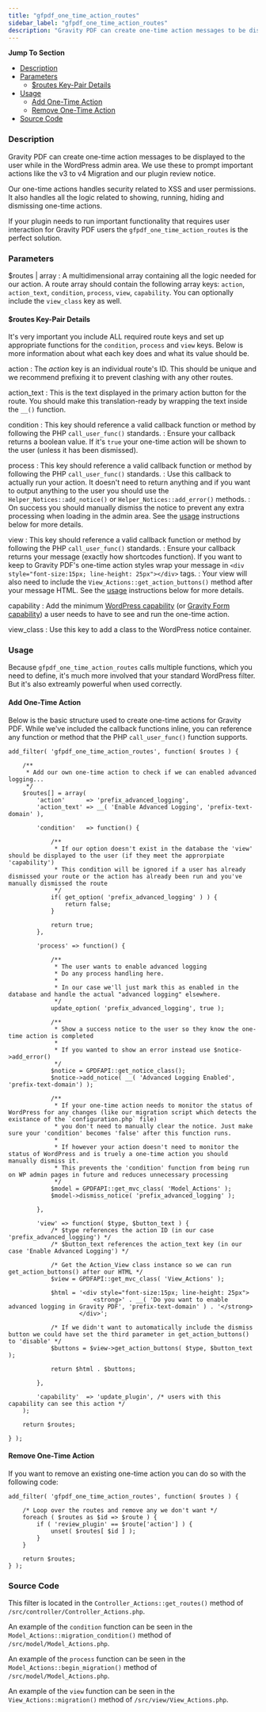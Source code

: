 ```yaml
---
title: "gfpdf_one_time_action_routes"
sidebar_label: "gfpdf_one_time_action_routes"
description: "Gravity PDF can create one-time action messages to be displayed to the user while in the WordPress admin area. We show you how."
---
```


**Jump To Section**

* [Description](#description)
* [Parameters](#parameters)
    * [$routes Key-Pair Details](#route-key-pair)
* [Usage](#usage)
    * [Add One-Time Action](#add-one-time-action)
    * [Remove One-Time Action](#remove-one-time-action)
* [Source Code](#source-code)

### Description

Gravity PDF can create one-time action messages to be displayed to the user while in the WordPress admin area. We use these to prompt important actions like the v3 to v4 Migration and our plugin review notice.

Our one-time actions handles security related to XSS and user permissions. It also handles all the logic related to showing, running, hiding and dismissing one-time actions.

If your plugin needs to run important functionality that requires user interaction for Gravity PDF users the `gfpdf_one_time_action_routes` is the perfect solution.

### Parameters

$routes | array
:   A multidimensional array containing all the logic needed for our action. A route array should contain the following array keys: `action`, `action_text`, `condition`, `process`, `view`, `capability`. You can optionally include the `view_class` key as well.

#### $routes Key-Pair Details

It's very important you include ALL required route keys and set up appropriate functions for the `condition`, `process` and `view` keys. Below is more information about what each key does and what its value should be.

action
:    The *action* key is an individual route's ID. This should be unique and we recommend prefixing it to prevent clashing with any other routes.

action_text
:    This is the text displayed in the primary action button for the route. You should make this translation-ready by wrapping the text inside the `__()` function.

condition
:    This key should reference a valid callback function or method by following the PHP `call_user_func()` standards.
:    Ensure your callback returns a boolean value. If it's `true` your one-time action will be shown to the user (unless it has been dismissed).

process
:    This key should reference a valid callback function or method by following the PHP `call_user_func()` standards.
:    Use this callback to actually run your action. It doesn't need to return anything and if you want to output anything to the user you should use the `Helper_Notices::add_notice()` or `Helper_Notices::add_error()` methods.
:    On success you should manually dismiss the notice to prevent any extra processing when loading in the admin area. See the [usage](#add-one-time-action) instructions below for more details.

view
:    This key should reference a valid callback function or method by following the PHP `call_user_func()` standards.
:    Ensure your callback returns your message (exactly how shortcodes function). If you want to keep to Gravity PDF's one-time action styles wrap your message in `<div style="font-size:15px; line-height: 25px"></div>` tags.
:    Your view will also need to include the `View_Actions::get_action_buttons()` method after your message HTML. See the [usage](#add-one-time-action) instructions below for more details.

capability
:    Add the minimum [WordPress capability](https://codex.wordpress.org/Roles_and_Capabilities) (or [Gravity Form capability](https://www.gravityhelp.com/documentation/article/role-management-guide/)) a user needs to have to see and run the one-time action.

view_class
:    Use this key to add a class to the WordPress notice container.

### Usage

Because `gfpdf_one_time_action_routes` calls multiple functions, which you need to define, it's much more involved that your standard WordPress filter. But it's also extreamly powerful when used correctly.

#### Add One-Time Action

Below is the basic structure used to create one-time actions for Gravity PDF. While we've included the callback functions inline, you can reference any function or method that the PHP `call_user_func()` function supports.

```language-php
add_filter( 'gfpdf_one_time_action_routes', function( $routes ) {

	/**
	 * Add our own one-time action to check if we can enabled advanced logging...
	 */
	$routes[] = array(
		'action'      => 'prefix_advanced_logging',
		'action_text' => __( 'Enable Advanced Logging', 'prefix-text-domain' ),

		'condition'   => function() {

			/**
			 * If our option doesn't exist in the database the 'view' should be displayed to the user (if they meet the approrpiate 'capability')
			 * This condition will be ignored if a user has already dismissed your route or the action has already been run and you've manually dismissed the route
			 */
			if( get_option( 'prefix_advanced_logging' ) ) {
				return false;
			}

			return true;
		},

		'process' => function() {

			/**
			 * The user wants to enable advanced logging
			 * Do any process handling here.
			 *
			 * In our case we'll just mark this as enabled in the database and handle the actual "advanced logging" elsewhere.
			 */
			update_option( 'prefix_advanced_logging', true );

			/**
			 * Show a success notice to the user so they know the one-time action is completed
			 *
			 * If you wanted to show an error instead use $notice->add_error()
			 */
			$notice = GPDFAPI::get_notice_class();
			$notice->add_notice( __( 'Advanced Logging Enabled', 'prefix-text-domain') );

			/**
			 * If your one-time action needs to monitor the status of WordPress for any changes (like our migration script which detects the existance of the `configuration.php` file)
			 * you don't need to manually clear the notice. Just make sure your 'condition' becomes 'false' after this function runs.
			 *
			 * If however your action doesn't need to monitor the status of WordPress and is truely a one-time action you should manually dismiss it.
			 * This prevents the 'condition' function from being run on WP admin pages in future and reduces unnecessary processing
			 */
			$model = GPDFAPI::get_mvc_class( 'Model_Actions' );
			$model->dismiss_notice( 'prefix_advanced_logging' );

		},

		'view' => function( $type, $button_text ) {
			/* $type references the action ID (in our case 'prefix_advanced_logging') */
			/* $button_text references the action_text key (in our case 'Enable Advanced Logging') */

			/* Get the Action_View class instance so we can run get_action_buttons() after our HTML */
			$view = GPDFAPI::get_mvc_class( 'View_Actions' );

			$html = '<div style="font-size:15px; line-height: 25px">
						<strong>' . __( 'Do you want to enable advanced logging in Gravity PDF', 'prefix-text-domain' ) . '</strong>
					</div>';

			/* If we didn't want to automatically include the dismiss button we could have set the third parameter in get_action_buttons() to 'disable' */
			$buttons = $view->get_action_buttons( $type, $button_text );

			return $html . $buttons;

		},

		'capability'  => 'update_plugin', /* users with this capability can see this action */
	);

	return $routes;

} );
```

#### Remove One-Time Action

If you want to remove an existing one-time action you can do so with the following code:

```language-php
add_filter( 'gfpdf_one_time_action_routes', function( $routes ) {

	/* Loop over the routes and remove any we don't want */
	foreach ( $routes as $id => $route ) {
		if ( 'review_plugin' == $route['action'] ) {
			unset( $routes[ $id ] );
		}
	}

	return $routes;
} );
```

### Source Code

This filter is located in the `Controller_Actions::get_routes()` method of `/src/controller/Controller_Actions.php`.

An example of the `condition` function can be seen in the `Model_Actions::migration_condition()` method of `/src/model/Model_Actions.php`.

An example of the `process` function can be seen in the `Model_Actions::begin_migration()` method of `/src/model/Model_Actions.php`.

An example of the `view` function can be seen in the `View_Actions::migration()` method of `/src/view/View_Actions.php`.